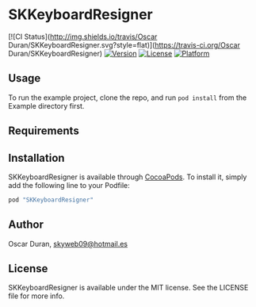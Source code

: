 # SKKeyboardResigner

[![CI Status](http://img.shields.io/travis/Oscar Duran/SKKeyboardResigner.svg?style=flat)](https://travis-ci.org/Oscar Duran/SKKeyboardResigner)
[![Version](https://img.shields.io/cocoapods/v/SKKeyboardResigner.svg?style=flat)](http://cocoapods.org/pods/SKKeyboardResigner)
[![License](https://img.shields.io/cocoapods/l/SKKeyboardResigner.svg?style=flat)](http://cocoapods.org/pods/SKKeyboardResigner)
[![Platform](https://img.shields.io/cocoapods/p/SKKeyboardResigner.svg?style=flat)](http://cocoapods.org/pods/SKKeyboardResigner)

## Usage

To run the example project, clone the repo, and run `pod install` from the Example directory first.

## Requirements

## Installation

SKKeyboardResigner is available through [CocoaPods](http://cocoapods.org). To install
it, simply add the following line to your Podfile:

```ruby
pod "SKKeyboardResigner"
```

## Author

Oscar Duran, skyweb09@hotmail.es

## License

SKKeyboardResigner is available under the MIT license. See the LICENSE file for more info.
